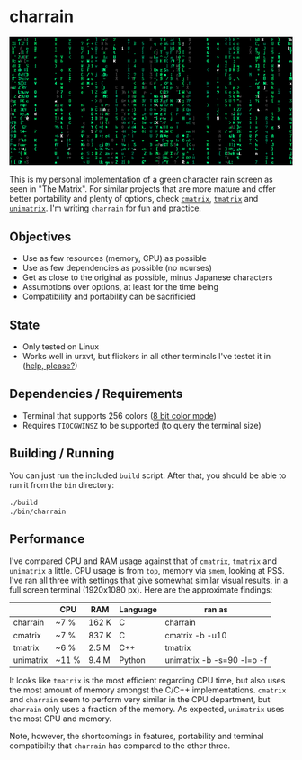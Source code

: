 # charrain

![charrain](example2.png)

This is my personal implementation of a green character rain screen as seen in "The Matrix". For similar projects that are more mature and offer better portability and plenty of options, check [`cmatrix`](https://github.com/abishekvashok/cmatrix), [`tmatrix`](https://github.com/M4444/TMatrix) and [`unimatrix`](https://github.com/will8211/unimatrix). I'm writing `charrain` for fun and practice.

## Objectives

- Use as few resources (memory, CPU) as possible
- Use as few dependencies as possible (no ncurses)
- Get as close to the original as possible, minus Japanese characters
- Assumptions over options, at least for the time being
- Compatibility and portability can be sacrificied

## State

- Only tested on Linux
- Works well in urxvt, but flickers in all other terminals I've testet it in ([help, please?](https://github.com/domsson/charrain/issues/1))

## Dependencies / Requirements

- Terminal that supports 256 colors ([8 bit color mode](https://en.wikipedia.org/wiki/ANSI_escape_code#8-bit))
- Requires `TIOCGWINSZ` to be supported (to query the terminal size)

## Building / Running

You can just run the included `build` script. After that, you should be able to run it from the `bin` directory:

    ./build
    ./bin/charrain

## Performance

I've compared CPU and RAM usage against that of `cmatrix`, `tmatrix` and `unimatrix` a little. CPU usage is from `top`, memory via `smem`, looking at PSS. I've ran all three with settings that give somewhat similar visual results, in a full screen terminal (1920x1080 px). Here are the approximate findings:

|           |  CPU  |   RAM | Language | ran as                     |
|-----------|-------|-------|----------|----------------------------|
|  charrain |  ~7 % | 162 K | C        | charrain                   |
|   cmatrix |  ~7 % | 837 K | C        | cmatrix -b -u10            |
|   tmatrix |  ~6 % | 2.5 M | C++      | tmatrix                    |
| unimatrix | ~11 % | 9.4 M | Python   | unimatrix -b -s=90 -l=o -f |

It looks like `tmatrix` is the most efficient regarding CPU time, but also uses the most amount of memory amongst the C/C++ implementations. `cmatrix` and `charrain` seem to perform very similar in the CPU department, but `charrain` only uses a fraction of the memory. As expected, `unimatrix` uses the most CPU and memory.

Note, however, the shortcomings in features, portability and terminal compatibilty that `charrain` has compared to the other three.

